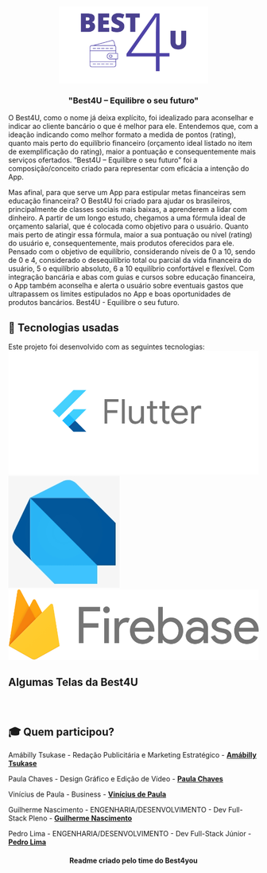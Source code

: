 <h3 align="center">
    <img alt="Logo" title="logo" width="300px" src="./img/icon.png">
    <br><br>
    <b>"Best4U – Equilibre o seu futuro"</b> 
</h3>

O Best4U, como o nome já deixa explícito, foi idealizado para aconselhar e indicar ao cliente bancário o que é melhor para ele. Entendemos que, com a ideação indicando como melhor formato a medida de pontos (rating), quanto mais perto do equilíbrio financeiro (orçamento ideal listado no item de exemplificação do rating), maior a pontuação e consequentemente mais serviços ofertados. “Best4U – Equilibre o seu futuro” foi a composição/conceito criado para representar com eficácia a intenção do App. 

Mas afinal, para que serve um App para estipular metas financeiras sem educação financeira? O Best4U foi criado para ajudar os brasileiros, principalmente de classes sociais mais baixas, a aprenderem a lidar com dinheiro. A partir de um longo estudo, chegamos a uma fórmula ideal de orçamento salarial, que é colocada como objetivo para o usuário. Quanto mais perto de atingir essa fórmula, maior a sua pontuação ou nível (rating) do usuário e, consequentemente, mais produtos oferecidos para ele. Pensado com o objetivo de equilíbrio, considerando níveis de 0 a 10, sendo de 0 e 4, considerado o desequilíbrio total ou parcial da vida financeira do usuário, 5 o equilíbrio absoluto, 6 a 10 equilíbrio confortável e flexível. Com integração bancária e abas com guias e cursos sobre educação financeira, o App também aconselha e alerta o usuário sobre eventuais gastos que ultrapassem os limites estipulados no App e boas oportunidades de produtos bancários. Best4U - Equilibre o seu futuro.


## 🚀 Tecnologias usadas

Este projeto foi desenvolvido com as seguintes tecnologias:
![Flutter](/img/flutter.png)
![Dart](/img/dart.png)
![Firebase](/img/firebase.png)

## Algumas Telas da Best4U

<h3 align="center">
    <img alt="" title="logo" width="" src="#">
</h3>

## :mortar_board:  Quem participou?

Amábilly Tsukase - Redação Publicitária e Marketing Estratégico - **[Amábilly Tsukase](https://www.linkedin.com/in/amábilly-tsukase-88bb23188)**

Paula Chaves - Design Gráfico e Edição de Vídeo - **[Paula Chaves](https://www.linkedin.com/in/paula-chaves-361110103)**

Vinícius de Paula - Business - **[Vinícius de Paula](https://www.linkedin.com/mwlite/in/vinicius-de-paula-854957180)**

Guilherme Nascimento - ENGENHARIA/DESENVOLVIMENTO - Dev Full-Stack Pleno -  **[Guilherme Nascimento](https://github.com/guilherme-n)**

Pedro Lima - ENGENHARIA/DESENVOLVIMENTO - Dev Full-Stack Júnior -  **[Pedro Lima](https://github.com/lima-pedro)**

<h4 align="center">
    Readme criado pelo time do Best4you
</h4>